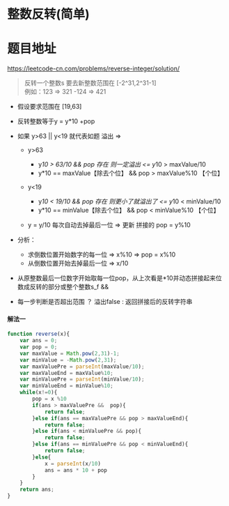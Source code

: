 # 整数反转(简单)
# 题目地址
<https://leetcode-cn.com/problems/reverse-integer/solution/>

> 反转一个整数s 要去新整数范围在 [-2^31,2^31-1]   
> 例如：123 => 321 -124 => 421

+ 假设要求范围在 [19,63]

+ 反转整数等于y = y*10 +pop

+ 如果 y>63 || y<19 就代表如题 溢出 =>
	+ y>63
		+ y*10 > 63/10 && pop 存在 则一定溢出 <=  y*10 > maxValue/10
		+ y*10 == maxValue【除去个位】 && pop > maxValue%10 【个位】

	+ y<19
		+ y*10 < 19/10 && pop 存在 则更小了就溢出了 <= y*10 < minValue/10
		+ y*10 == minValue【除去个位】 && pop < minValue%10 【个位】

	+ y = y/10 每次自动去掉最后一位 => 更新 拼接的 pop = y%10


+ 分析：
	+ 求倒数位置开始数字的每一位 => x%10 => pop = x%10
	+ 从倒数位置开始去掉最后一位 => x/10

+ 从原整数最后一位数字开始取每一位pop，从上次看是*10并动态拼接起来位数成反转的部分或整个整数s_f && 
+ 每一步判断是否超出范围 ？ 溢出false : 返回拼接后的反转字符串
#### 解法一
```javascript
function reverse(x){
	var ans = 0;
	var pop = 0;
	var maxValue = Math.pow(2,31)-1;
	var minValue = -Math.pow(2,31);
	var maxValuePre = parseInt(maxValue/10);
	var maxValueEnd = maxValue%10;
	var minValuePre = parseInt(minValue/10);
	var minValueEnd = minValue%10;
	while(x!=0){
		pop = x %10
		if(ans > maxValuePre &&  pop){
			return false;
		}else if(ans == maxValuePre && pop > maxValueEnd){
			return false;
		}else if(ans < minValuePre && pop){
			return false;
		}else if(ans == minValuePre && pop < minValueEnd){
			return false;
		}else{
			x = parseInt(x/10)
			ans = ans * 10 + pop
		}
	}
	return ans;
}
```